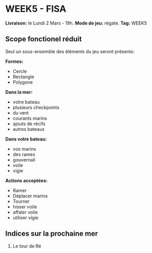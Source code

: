 # WEEK5 - FISA

**Livraison:** le Lundi 2 Mars - 19h.
**Mode de jeu:** régate.
**Tag:** WEEK5

## Scope fonctionel réduit
Seul un sous-ensemble des éléments du jeu seront présents:

**Formes:**
 - Cercle
 - Rectangle
 - Polygone

**Dans la mer:**
- votre bateau
- plusieurs checkpoints
- du vent
- courants marins
- ajouts de récifs
- autres bateaux

**Dans votre bateau:**
- vos marins
- des rames
- gouvernail
- voile
- vigie

**Actions acceptées:**
- Ramer
- Déplacer marins
- Tourner
- hisser voile
- affaler voile
- utiliser vigie

## Indices sur la prochaine mer

 1. Le tour de Ré
